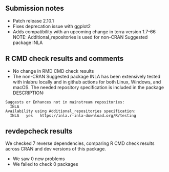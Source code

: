 ## Submission notes

* Patch release 2.10.1
* Fixes deprecation issue with ggplot2
* Adds compatibility with an upcoming change in terra version 1.7-66
  NOTE: Additional_repositories is used for non-CRAN Suggested package INLA

## R CMD check results and comments

* No change in RMD CMD check results
* The non-CRAN Suggested package INLA has been extensively tested with inlabru
  locally and in github actions for both Linux, Windows, and macOS.
  The needed repository specification is included in the package DESCRIPTION:
```
Suggests or Enhances not in mainstream repositories:
  INLA
Availability using Additional_repositories specification:
  INLA   yes   https://inla.r-inla-download.org/R/testing
``` 

## revdepcheck results

We checked 7 reverse dependencies, comparing R CMD check results across CRAN and dev versions of this package.

 * We saw 0 new problems
 * We failed to check 0 packages
